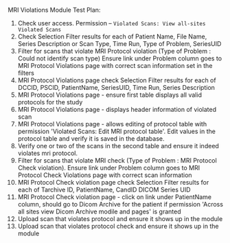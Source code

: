 MRI Violations Module Test Plan:

1.  Check user access. Permission – `Violated Scans: View all-sites Violated Scans`
2.  Check Selection Filter results for each of Patient Name, File Name,
    Series Description or Scan Type, Time Run, Type of Problem, SeriesUID
3.  Filter for scans that violate MRI Protocol violation (Type of Problem : Could not identify scan type)
    Ensure link under Problem column goes to MRI Protocol Violations page with correct scan information
    set in the filters
4.  MRI Protocol Violations page check Selection Filter results for each of DCCID, PSCID, PatientName, SeriesUID,
    Time Run, Series Description
5.  MRI Protocol Violations page - ensure first table displays all valid protocols
    for the study
6.  MRI Protocol Violations page - displays header information of violated scan
7.  MRI Protocol Violations page - allows editing of protocol table with permission 'Violated Scans: Edit MRI protocol table'.
    Edit values in the protocol table and verify it is saved in the database.
8.  Verify one or two of the scans in the second table and ensure it indeed violates mri protocol.
9.  Filter for scans that violate MRI check  (Type of Problem : MRI Protocol Check violation). Ensure link
    under Problem column goes to MRI Protocol Check Violations page with correct scan information
10. MRI Protocol Check violation page check Selection Filter results for each of Tarchive ID, PatientName, CandID
    DICOM Series UID
11. MRI Protocol Check violation page - click on link under PatientName column, should go to Dicom Archive for the
    patient if permission 'Across all sites view Dicom Archive modile and pages' is granted
12. Upload scan that violates protocol and ensure it shows up in the module
13. Upload scan that violates protocol check and ensure it shows up in the module
